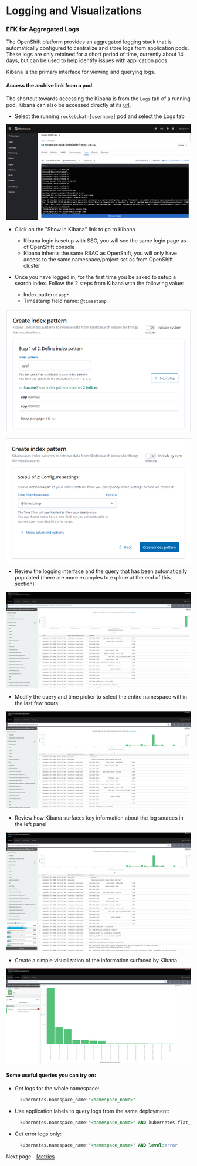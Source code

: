 # Logging and Visualizations

### EFK for Aggregated Logs
The OpenShift platform provides an aggregated logging stack that is automatically configured to centralize and store logs from application pods. These logs are only retained for a short period of time, currently about 14 days, but can be used to help identify issues with application pods. 

Kibana is the primary interface for viewing and querying logs. 

#### Access the archive link from a pod
The shortcut towards accessing the Kibana is from the `Logs` tab of a running pod. Kibana can also be accessed directly at its [url](https://kibana-openshift-logging.apps.silver.devops.gov.bc.ca/).


- Select the running `rocketchat-[username]` pod and select the Logs tab

![](./images/10_logging_01.png)

- Click on the "Show in Kibana" link to go to Kibana
  - Kibana login is setup with SSO, you will see the same login page as of OpenShift console
  - Kibana inherits the same RBAC as OpenShift, you will only have access to the same namespace/project set as from OpenShift cluster

- Once you have logged in, for the first time you be asked to setup a search index. Follow the 2 steps from Kibana with the following value:
  - Index pattern: `app*`
  - Timestamp field name: `@timestamp`

![](./images/10_logging_setup_01.png)

![](./images/10_logging_setup_02.png)


- Review the logging interface and the query that has been automatically populated (there are more examples to explore at the end of this section)

![](./images/10_logging_02.png)

- Modify the query and time picker to select the entire namespace within the last few hours

![](./images/10_logging_03.png)

- Review how Kibana surfaces key information about the log sources in the left panel

![](./images/10_logging_04.png)

- Create a simple visualization of the information surfaced by Kibana

![](./images/10_logging_viz_01.png)


#### Some useful queries you can try on:
- Get logs for the whole namespace: 
  ```sql
    kubernetes.namespace_name:"<namespace_name>"
  ```
- Use application labels to query logs from the same deployment:
  ```sql
    kubernetes.namespace_name:"<namespace_name>" AND kubernetes.flat_labels:"deploymentconfig=<dc_name>"
  ```
- Get error logs only:
  ```sql
    kubernetes.namespace_name:"<namespace_name>" AND level:error
  ```

Next page - [Metrics](./13_metrics.md)